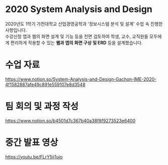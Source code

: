# 2020 System Analysis and Design
2020년도 1학기 가천대학교 산업경영공학과 '정보시스템 분석 및 설계' 수업 속 진행한 사항입니다. <br>
수강신청 앱과 웹의 화면 설계 및 기능 등을 전면 검토하여 학생, 교수, 교직원들 모두에게 편리하게 작용할 수 있는 <b>웹과 앱의 화면 구상 및 ERD</b> 등을 설계했습니다.

# 수업 자료
https://www.notion.so/System-Analysis-and-Design-Gachon-IME-2020-4f1582887afe49c891e559107e8d3548

# 팀 회의 및 과정 작성
https://www.notion.so/b4501d7c367b40a38f8f9273523e6400

# 중간 발표 영상
https://youtu.be/FLrY5ij1uio
